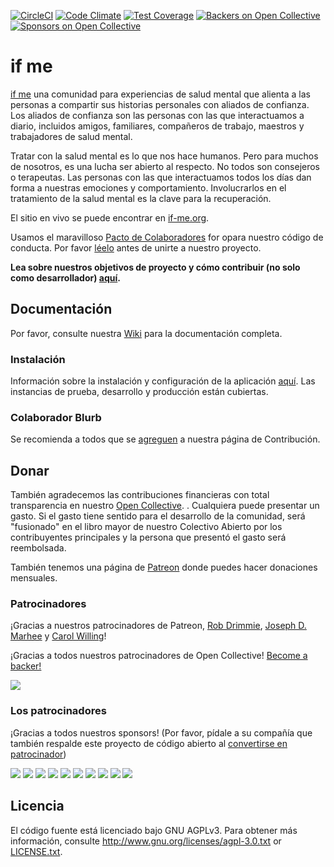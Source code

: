 [![CircleCI](https://circleci.com/gh/ifmeorg/ifme/tree/master.svg?style=svg)](https://circleci.com/gh/ifmeorg/ifme/tree/master)
[![Code Climate](https://codeclimate.com/github/ifmeorg/ifme/badges/gpa.svg)](https://codeclimate.com/github/ifmeorg/ifme)
[![Test Coverage](https://api.codeclimate.com/v1/badges/f9444a4d4116720518fe/test_coverage)](https://codeclimate.com/github/ifmeorg/ifme/test_coverage)
[![Backers on Open Collective](https://opencollective.com/ifme/backers/badge.svg)](#backers)
[![Sponsors on Open Collective](https://opencollective.com/ifme/sponsors/badge.svg)](#sponsors)

# if me

[if me](https://www.if-me.org/) una comunidad para experiencias de salud mental que alienta a las personas a compartir sus historias personales con aliados de confianza. Los aliados de confianza son las personas con las que interactuamos a diario, incluidos amigos, familiares, compañeros de trabajo, maestros y trabajadores de salud mental.

Tratar con la salud mental es lo que nos hace humanos. Pero para muchos de nosotros, es una lucha ser abierto al respecto. No todos son consejeros o terapeutas. Las personas con las que interactuamos todos los días dan forma a nuestras emociones y comportamiento. Involucrarlos en el tratamiento de la salud mental es la clave para la recuperación.

El sitio en vivo se puede encontrar en [if-me.org](https://www.if-me.org/).

Usamos el maravilloso [Pacto de Colaboradores](http://contributor-covenant.org) for
opara nuestro código de conducta. Por favor
[léelo](https://github.com/ifmeorg/ifme/blob/master/code_of_conduct.md)
antes de unirte a nuestro proyecto.

**Lea sobre nuestros objetivos de proyecto y cómo contribuir (no solo como desarrollador) [aquí](https://github.com/ifmeorg/ifme/blob/master/CONTRIBUTING.md).**

## Documentación

Por favor, consulte nuestra [Wiki](https://github.com/ifmeorg/ifme/wiki)  para la documentación completa.

### Instalación

Información sobre la instalación y configuración de la aplicación [aquí](https://github.com/ifmeorg/ifme/wiki/Installation). Las instancias de prueba, desarrollo y producción están cubiertas.

### Colaborador Blurb

Se recomienda a todos que se [agreguen](https://github.com/ifmeorg/ifme/wiki/Contributor-Blurb) a nuestra página de Contribución.

## Donar

También agradecemos las contribuciones financieras con total transparencia en nuestro
[Open Collective](https://opencollective.com/ifme).
 . Cualquiera puede presentar un gasto. Si el gasto tiene sentido para el desarrollo de la comunidad, será "fusionado" en el libro mayor de nuestro Colectivo Abierto por los contribuyentes principales y la persona que presentó el gasto será reembolsada.

También tenemos una página de [Patreon](https://www.patreon.com/ifme) donde puedes hacer donaciones mensuales.

### Patrocinadores

¡Gracias a nuestros patrocinadores de Patreon, [Rob Drimmie](https://www.patreon.com/user?u=3251857),
[Joseph D. Marhee](https://www.patreon.com/user?u=2899171) y
[Carol Willing](https://www.patreon.com/user?u=202458)!

¡Gracias a todos nuestros patrocinadores de Open Collective!
[Become a backer!](https://opencollective.com/ifme#backer)

<a href="https://opencollective.com/ifme#backers" target="_blank"><img src="https://opencollective.com/ifme/backers.svg?width=890"></a>

### Los patrocinadores

¡Gracias a todos nuestros sponsors! (Por favor, pídale a su compañía que también respalde este proyecto de código abierto al  [convertirse en patrocinador](https://opencollective.com/ifme#sponsor))

<a href="https://opencollective.com/ifme/sponsor/0/website" target="_blank"><img src="https://opencollective.com/ifme/sponsor/0/avatar.svg"></a>
<a href="https://opencollective.com/ifme/sponsor/1/website" target="_blank"><img src="https://opencollective.com/ifme/sponsor/1/avatar.svg"></a>
<a href="https://opencollective.com/ifme/sponsor/2/website" target="_blank"><img src="https://opencollective.com/ifme/sponsor/2/avatar.svg"></a>
<a href="https://opencollective.com/ifme/sponsor/3/website" target="_blank"><img src="https://opencollective.com/ifme/sponsor/3/avatar.svg"></a>
<a href="https://opencollective.com/ifme/sponsor/4/website" target="_blank"><img src="https://opencollective.com/ifme/sponsor/4/avatar.svg"></a>
<a href="https://opencollective.com/ifme/sponsor/5/website" target="_blank"><img src="https://opencollective.com/ifme/sponsor/5/avatar.svg"></a>
<a href="https://opencollective.com/ifme/sponsor/6/website" target="_blank"><img src="https://opencollective.com/ifme/sponsor/6/avatar.svg"></a>
<a href="https://opencollective.com/ifme/sponsor/7/website" target="_blank"><img src="https://opencollective.com/ifme/sponsor/7/avatar.svg"></a>
<a href="https://opencollective.com/ifme/sponsor/8/website" target="_blank"><img src="https://opencollective.com/ifme/sponsor/8/avatar.svg"></a>
<a href="https://opencollective.com/ifme/sponsor/9/website" target="_blank"><img src="https://opencollective.com/ifme/sponsor/9/avatar.svg"></a>

## Licencia

El código fuente está licenciado bajo GNU AGPLv3. Para obtener más información, consulte http://www.gnu.org/licenses/agpl-3.0.txt or [LICENSE.txt](https://github.com/ifmeorg/ifme/blob/master/LICENSE.txt).
